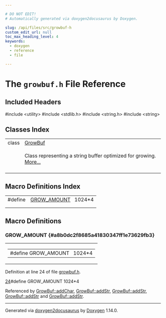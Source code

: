 ```yaml
---

# DO NOT EDIT!
# Automatically generated via doxygen2docusaurus by Doxygen.

slug: /api/files/src/growbuf-h
custom_edit_url: null
toc_max_heading_level: 4
keywords:
  - doxygen
  - reference
  - file

---
```


<div class="doxyPage">

# The `growbuf.h` File Reference



## Included Headers

<div class="doxyIncludesList">#include &lt;utility&gt;
#include &lt;stdlib.h&gt;
#include &lt;string.h&gt;
#include &lt;string&gt;
</div>

## Classes Index

<table class="doxyMembersIndex">

<tr class="doxyMemberIndexItem">
<td class="doxyMemberIndexItemType" align="left" valign="top">class</td>
<td class="doxyMemberIndexItemName" align="left" valign="top"><a href="/web-doxygen/docs/api/classes/growbuf">GrowBuf</a></td>
</tr>
<tr class="doxyMemberIndexDescription">
<td class="doxyMemberIndexDescriptionLeft"></td>
<td class="doxyMemberIndexDescriptionRight">
<p>Class representing a string buffer optimized for growing. <a href="/web-doxygen/docs/api/classes/growbuf/#details">More...</a></p>
</td>
</tr>
<tr class="doxyMemberIndexSeparator">
<td class="doxyMemberIndexSeparator" colspan="2"></td>
</tr>

</table>

## Macro Definitions Index

<table class="doxyMembersIndex">

<tr class="doxyMemberIndexItem">
<td class="doxyMemberIndexItemType" align="left" valign="top">#define</td>
<td class="doxyMemberIndexItemName" align="left" valign="top"><a href="#a8b0dc2f8685a41830347ff1e73629fb3">GROW_AMOUNT</a>&nbsp;&nbsp;&nbsp;1024*4</td>
</tr>
<tr class="doxyMemberIndexDescription">
<td class="doxyMemberIndexDescriptionLeft"></td>
<td class="doxyMemberIndexDescriptionRight">
</td>
</tr>
<tr class="doxyMemberIndexSeparator">
<td class="doxyMemberIndexSeparator" colspan="2"></td>
</tr>

</table>


<div class="doxySectionDef">

## Macro Definitions

### GROW\_AMOUNT {#a8b0dc2f8685a41830347ff1e73629fb3}

<div class="doxyMemberItem">
<div class="doxyMemberProto">
<table class="doxyMemberLabels">
<tr class="doxyMemberLabels">
<td class="doxyMemberLabelsLeft">
<table class="doxyMemberName">
<tr>
<td class="doxyMemberName">#define GROW_AMOUNT&nbsp;&nbsp;&nbsp;1024*4</td>
</tr>
</table>
</td>
</tr>
</table>
</div>
<div class="doxyMemberDoc">



<p>Definition at line 24 of file <a href="/web-doxygen/docs/api/files/src/growbuf-h">growbuf.h</a>.</p>


<div class="doxyProgramListing">

<div class="doxyCodeLine"><span class="doxyLineNumber"><a href="#a8b0dc2f8685a41830347ff1e73629fb3">24</a></span><span class="doxyLineContent"><span class="doxyHighlightPreprocessor">#define GROW_AMOUNT 1024*4</span></span></div>

</div>


<p>Referenced by <a href="/web-doxygen/docs/api/classes/growbuf/#a46b4677f555d2abc718f26e71a59efda">GrowBuf::addChar</a>, <a href="/web-doxygen/docs/api/classes/growbuf/#ac2a971c747abdd4cb7cb038a3e27197b">GrowBuf::addStr</a>, <a href="/web-doxygen/docs/api/classes/growbuf/#adba54aa237c8f30b40a9f7fe28226f58">GrowBuf::addStr</a>, <a href="/web-doxygen/docs/api/classes/growbuf/#a5e0ff6d9f7a7139725d77a9d669340f3">GrowBuf::addStr</a> and <a href="/web-doxygen/docs/api/classes/growbuf/#afb4b38e6520d3bf3a77a38e17ce669da">GrowBuf::addStr</a>.</p>

</div>
</div>

</div>

<hr/>

<p class="doxyGeneratedBy">Generated via <a href="https://github.com/xpack/doxygen2docusaurus">doxygen2docusaurus</a> by <a href="https://www.doxygen.nl">Doxygen</a> 1.14.0.</p>

</div>
